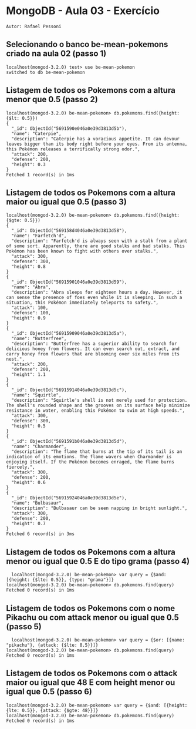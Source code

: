 # MongoDB - Aula 03 - Exercício
  
  ```
  Autor: Rafael Pessoni

  ```

## Selecionando o banco be-mean-pokemons criado na aula 02 (passo 1)

  ```
  localhost(mongod-3.2.0) test> use be-mean-pokemon
  switched to db be-mean-pokemon

  ```

## Listagem de todos os Pokemons com a altura menor que 0.5 (passo 2)

  ```
  localhost(mongod-3.2.0) be-mean-pokemon> db.pokemons.find({height: {$lt: 0.5}})
  {
    "_id": ObjectId("5691590e046a0e39d3813d5b"),
    "name": "Caterpie",
    "description": "Caterpie has a voracious appetite. It can devour leaves bigger than its body right before your eyes. From its antenna, this Pokémon releases a terrifically strong odor.",
    "attack": 200,
    "defense": 200,
    "height": 0.3
  }
  Fetched 1 record(s) in 1ms

  ```

## Listagem de todos os Pokemons com a altura maior ou igual que 0.5 (passo 3)

  ```
  localhost(mongod-3.2.0) be-mean-pokemon> db.pokemons.find({height: {$gte: 0.5}})
  {
    "_id": ObjectId("569158d4046a0e39d3813d58"),
    "name": "Farfetch'd",
    "description": "Farfetch'd is always seen with a stalk from a plant of some sort. Apparently, there are good stalks and bad stalks. This Pokémon has been known to fight with others over stalks.",
    "attack": 300,
    "defense": 300,
    "height": 0.8
  }
  {
    "_id": ObjectId("56915901046a0e39d3813d59"),
    "name": "Abra",
    "description": "Abra sleeps for eighteen hours a day. However, it can sense the presence of foes even while it is sleeping. In such a situation, this Pokémon immediately teleports to safety.",
    "attack": 100,
    "defense": 100,
    "height": 0.9
  }
  {
    "_id": ObjectId("56915909046a0e39d3813d5a"),
    "name": "Butterfree",
    "description": "Butterfree has a superior ability to search for delicious honey from flowers. It can even search out, extract, and carry honey from flowers that are blooming over six miles from its nest.",
    "attack": 200,
    "defense": 200,
    "height": 1.1
  }
  {
    "_id": ObjectId("56915914046a0e39d3813d5c"),
    "name": "Squirtle",
    "description": "Squirtle's shell is not merely used for protection. The shell's rounded shape and the grooves on its surface help minimize resistance in water, enabling this Pokémon to swim at high speeds.",
    "attack": 300,
    "defense": 300,
    "height": 0.5
  }
  {
    "_id": ObjectId("5691591b046a0e39d3813d5d"),
    "name": "Charmander",
    "description": "The flame that burns at the tip of its tail is an indication of its emotions. The flame wavers when Charmander is enjoying itself. If the Pokémon becomes enraged, the flame burns fiercely.",
    "attack": 300,
    "defense": 200,
    "height": 0.6
  }
  {
    "_id": ObjectId("56915924046a0e39d3813d5e"),
    "name": "Bulbasaur",
    "description": "Bulbasaur can be seen napping in bright sunlight.",
    "attack": 300,
    "defense": 200,
    "height": 0.7
  }
  Fetched 6 record(s) in 3ms

  ```

## Listagem de todos os Pokemons com a altura menor ou igual que 0.5 E do tipo grama (passo 4)

  ```
	localhost(mongod-3.2.0) be-mean-pokemon> var query = {$and: [{height: {$lte: 0.5}}, {type: "grama"}]}
  localhost(mongod-3.2.0) be-mean-pokemon> db.pokemons.find(query)
  Fetched 0 record(s) in 1ms

  ```

## Listagem de todos os Pokemons com o nome Pikachu ou com attack menor ou igual que 0.5 (passo 5)

  ```
	localhost(mongod-3.2.0) be-mean-pokemon> var query = {$or: [{name: "pikachu"}, {attack: {$lte: 0.5}}]}
  localhost(mongod-3.2.0) be-mean-pokemon> db.pokemons.find(query)
  Fetched 0 record(s) in 1ms

  ```

## Listagem de todos os Pokemons com o attack maior ou igual que 48 E com height menor ou igual que 0.5 (passo 6)

  ```
  localhost(mongod-3.2.0) be-mean-pokemon> var query = {$and: [{height: {lte: 0.5}}, {attack: {$gte: 48}}]}
  localhost(mongod-3.2.0) be-mean-pokemon> db.pokemons.find(query)
  Fetched 0 record(s) in 1ms

  ```
    
